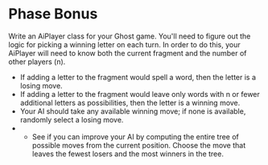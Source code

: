 # Phase Bonus
Write an AiPlayer class for your Ghost game. You'll need to figure out the logic for picking a winning letter on each turn. In order to do this, your AiPlayer will need to know both the current fragment and the number of other players (n).
- If adding a letter to the fragment would spell a word, then the letter is a losing move.
- If adding a letter to the fragment would leave only words with n or fewer additional letters as possibilities, then the letter is a winning move.
- Your AI should take any available winning move; if none is available, randomly select a losing move.
- - See if you can improve your AI by computing the entire tree of possible moves from the current position. Choose the move that leaves the fewest losers and the most winners in the tree.